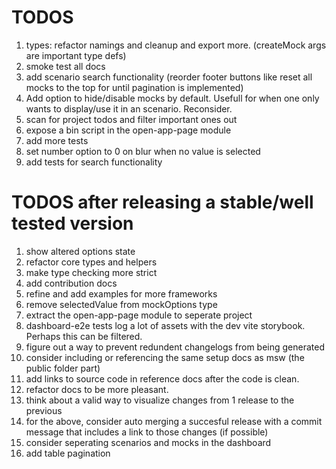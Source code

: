 # TODOS

1. types: refactor namings and cleanup and export more. (createMock args are important type defs)
1. smoke test all docs
1. add scenario search functionality (reorder footer buttons like reset all mocks to the top for until pagination is implemented)
1. Add option to hide/disable mocks by default. Usefull for when one only wants to display/use it in an scenario. Reconsider.
1. scan for project todos and filter important ones out
1. expose a bin script in the open-app-page module
1. add more tests
1. set number option to 0 on blur when no value is selected
1. add tests for search functionality

# TODOS after releasing a stable/well tested version

1. show altered options state
1. refactor core types and helpers
1. make type checking more strict
1. add contribution docs
1. refine and add examples for more frameworks
1. remove selectedValue from mockOptions type
1. extract the open-app-page module to seperate project
1. dashboard-e2e tests log a lot of assets with the dev vite storybook. Perhaps this can be filtered.
1. figure out a way to prevent redundent changelogs from being generated
1. consider including or referencing the same setup docs as msw (the public folder part)
1. add links to source code in reference docs after the code is clean.
1. refactor docs to be more pleasant.
1. think about a valid way to visualize changes from 1 release to the previous
1. for the above, consider auto merging a succesful release with a commit message that includes a link to those changes (if possible)
1. consider seperating scenarios and mocks in the dashboard
1. add table pagination
